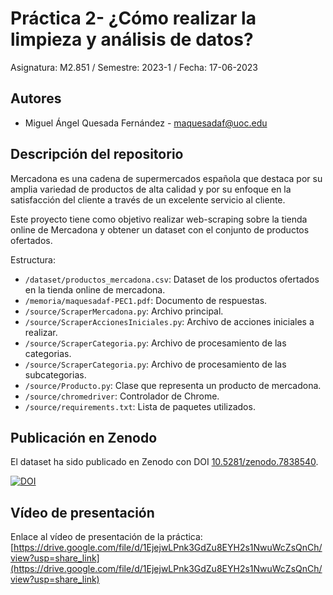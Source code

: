 # Práctica 2- ¿Cómo realizar la limpieza y análisis de datos?

Asignatura: M2.851 / Semestre: 2023-1 / Fecha: 17-06-2023

## Autores
  * Miguel Ángel Quesada Fernández - [maquesadaf@uoc.edu](email@uoc.edu)

## Descripción del repositorio
Mercadona es una cadena de supermercados española que destaca por su amplia variedad de productos de alta calidad y por su enfoque en la satisfacción del cliente a través de un excelente servicio al cliente.

Este proyecto tiene como objetivo realizar web-scraping sobre la tienda online de Mercadona y obtener un dataset con el conjunto de productos ofertados.

Estructura:
  * `/dataset/productos_mercadona.csv`: Dataset de los productos ofertados en la tienda online de mercadona.
  * `/memoria/maquesadaf-PEC1.pdf`: Documento de respuestas.
  * `/source/ScraperMercadona.py`: Archivo principal.
  * `/source/ScraperAccionesIniciales.py`: Archivo de acciones iniciales a realizar.
  * `/source/ScraperCategoria.py`: Archivo de procesamiento de las categorias.
  * `/source/ScraperCategoria.py`: Archivo de procesamiento de las subcategorias.
  * `/source/Producto.py`: Clase que representa un producto de mercadona.
  * `/source/chromedriver`: Controlador de Chrome.
  * `/source/requirements.txt`: Lista de paquetes utilizados.

## Publicación en Zenodo
El dataset ha sido publicado en Zenodo con DOI [10.5281/zenodo.7838540](https://doi.org/10.5281/zenodo.7838540).

[![DOI](https://zenodo.org/badge/DOI/10.5281/zenodo.7838540.svg)](https://doi.org/10.5281/zenodo.7838540)

## Vídeo de presentación

Enlace al vídeo de presentación de la práctica: [https://drive.google.com/file/d/1EjejwLPnk3GdZu8EYH2s1NwuWcZsQnCh/view?usp=share_link](https://drive.google.com/file/d/1EjejwLPnk3GdZu8EYH2s1NwuWcZsQnCh/view?usp=share_link)
